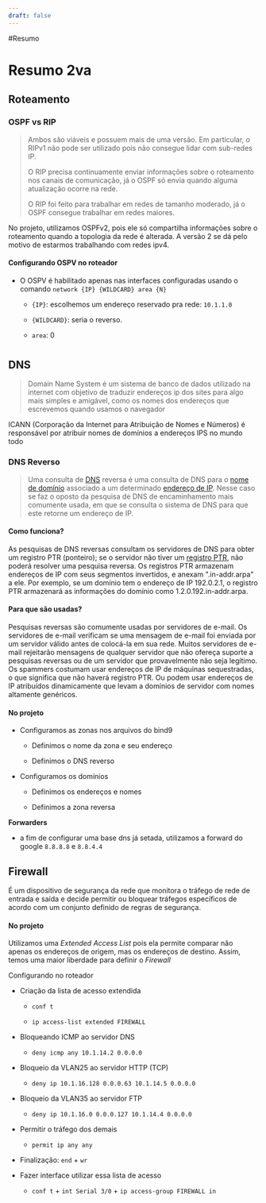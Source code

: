 ```yaml
---
draft: false
---
```



#Resumo 
# Resumo 2va

## Roteamento

### OSPF vs RIP

> Ambos são viáveis e possuem mais de uma versão. Em particular, o RIPv1 não pode ser utilizado pois não consegue lidar com sub-redes IP.
> 
> O RIP precisa continuamente enviar informações sobre o roteamento nos canais de comunicação, já o OSPF só envia quando alguma atualização ocorre na rede.
> 
> O RIP foi feito para trabalhar em redes de tamanho moderado, já o OSPF consegue trabalhar em redes maiores.

No projeto, utilizamos OSPFv2, pois ele só compartilha informações sobre o roteamento quando a topologia da rede é alterada. A versão 2 se dá pelo motivo de estarmos trabalhando com redes ipv4.



#### Configurando OSPV no roteador

- O OSPV é habilitado apenas nas interfaces configuradas usando o comando `network {IP} {WILDCARD} area {N}`
  
  - `{IP}`: escolhemos um endereço reservado pra rede: `10.1.1.0` 
  
  - `{WILDCARD}`: seria o reverso.
  
  - `area`: 0

# 



## DNS

> Domain Name System é um sistema de banco de dados utilizado na internet com objetivo de traduzir endereços ip dos sites para algo mais simples e amigável, como os nomes dos endereços que escrevemos quando usamos o navegador

ICANN (Corporação da Internet para Atribuição de Nomes e Números) é responsável por atribuir nomes de domínios a endereços IPS no mundo todo

### DNS Reverso

> Uma consulta de [DNS](https://www.cloudflare.com/learning/dns/what-is-dns/) reversa é uma consulta de DNS para o [nome de domínio](https://www.cloudflare.com/learning/dns/glossary/what-is-a-domain-name/) associado a um determinado [endereço de IP](https://www.cloudflare.com/learning/dns/glossary/what-is-my-ip-address/). Nesse caso se faz o oposto da pesquisa de DNS de encaminhamento mais comumente usada, em que se consulta o sistema de DNS para que este retorne um endereço de IP.



#### Como funciona?

As pesquisas de DNS reversas consultam os servidores de DNS para obter um registro PTR (ponteiro); se o servidor não tiver um [registro PTR](https://www.cloudflare.com/learning/dns/dns-records/dns-ptr-record/), não poderá resolver uma pesquisa reversa. Os registros PTR armazenam endereços de IP com seus segmentos invertidos, e anexam ".in-addr.arpa" a ele. Por exemplo, se um domínio tem o endereço de IP 192.0.2.1, o registro PTR armazenará as informações do domínio como 1.2.0.192.in-addr.arpa.

#### Para que são usadas?

Pesquisas reversas são comumente usadas por servidores de e-mail. Os servidores de e-mail verificam se uma mensagem de e-mail foi enviada por um servidor válido antes de colocá-la em sua rede. Muitos servidores de e-mail rejeitarão mensagens de qualquer servidor que não ofereça suporte a pesquisas reversas ou de um servidor que provavelmente não seja legítimo. Os spammers costumam usar endereços de IP de máquinas sequestradas, o que significa que não haverá registro PTR. Ou podem usar endereços de IP atribuídos dinamicamente que levam a domínios de servidor com nomes altamente genéricos.



#### No projeto

- Configuramos as zonas nos arquivos do bind9
  
  - Definimos o nome da zona e seu endereço
  
  - Definimos o DNS reverso

- Configuramos os domínios
  
  - Definimos os endereços e nomes
  
  - Definimos a zona reversa

**Forwarders**

- a fim de configurar uma base dns já setada, utilizamos a forward do google `8.8.8.8` e `8.8.4.4` 



## Firewall

É um dispositivo de segurança da rede que monitora o tráfego de rede de entrada e saída e decide permitir ou bloquear tráfegos específicos de acordo com um conjunto definido de regras de segurança.

#### No projeto

Utilizamos uma *Extended Access List* pois ela permite comparar não apenas os endereços de origem, mas os endereços de destino. Assim, temos uma maior liberdade para definir o *Firewall*



Configurando no roteador 

- Criação da lista de acesso extendida
  
  - `conf t`
  
  - `ip access-list extended FIREWALL`

- Bloqueando ICMP ao servidor DNS
  
  - `deny icmp any 10.1.14.2 0.0.0.0`

- Bloqueio da VLAN25 ao servidor HTTP (TCP)
  
  - `deny ip 10.1.16.128 0.0.0.63 10.1.14.5 0.0.0.0`

- Bloqueio da VLAN35 ao servidor FTP
  
  - `deny ip 10.1.16.0 0.0.0.127 10.1.14.4 0.0.0.0`

- Permitir o tráfego dos demais
  
  - `permit ip any any`

- Finalização: `end` + `wr`

- Fazer interface utilizar essa lista de acesso
  
  - `conf t` + `int Serial 3/0` + `ip access-group FIREWALL in`


